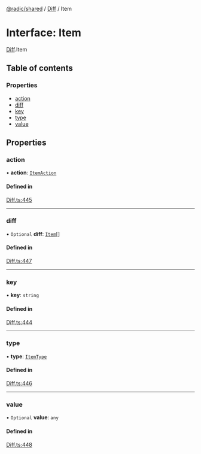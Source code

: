 [@radic/shared](../README.md) / [Diff](../modules/Diff.md) / Item

# Interface: Item

[Diff](../modules/Diff.md).Item

## Table of contents

### Properties

- [action](Diff.Item.md#action)
- [diff](Diff.Item.md#diff)
- [key](Diff.Item.md#key)
- [type](Diff.Item.md#type)
- [value](Diff.Item.md#value)

## Properties

### action

• **action**: [`ItemAction`](../modules/Diff.md#itemaction)

#### Defined in

[Diff.ts:445](https://github.com/robinradic/npm-console/blob/10cb77f/packages/shared/src/Diff.ts#L445)

___

### diff

• `Optional` **diff**: [`Item`](Diff.Item.md)[]

#### Defined in

[Diff.ts:447](https://github.com/robinradic/npm-console/blob/10cb77f/packages/shared/src/Diff.ts#L447)

___

### key

• **key**: `string`

#### Defined in

[Diff.ts:444](https://github.com/robinradic/npm-console/blob/10cb77f/packages/shared/src/Diff.ts#L444)

___

### type

• **type**: [`ItemType`](../modules/Diff.md#itemtype)

#### Defined in

[Diff.ts:446](https://github.com/robinradic/npm-console/blob/10cb77f/packages/shared/src/Diff.ts#L446)

___

### value

• `Optional` **value**: `any`

#### Defined in

[Diff.ts:448](https://github.com/robinradic/npm-console/blob/10cb77f/packages/shared/src/Diff.ts#L448)
